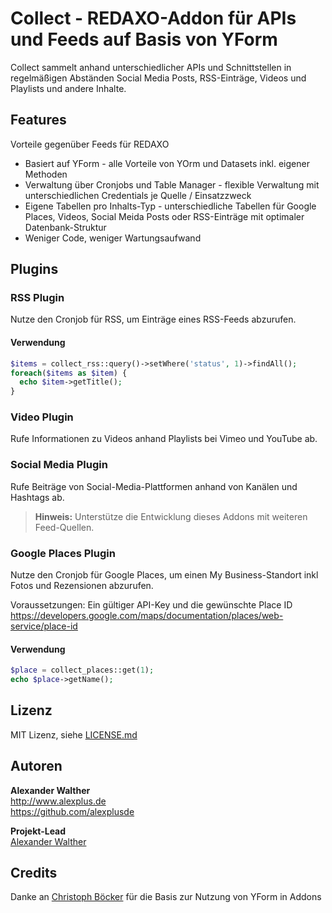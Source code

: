 # Collect - REDAXO-Addon für APIs und Feeds auf Basis von YForm

Collect sammelt anhand unterschiedlicher APIs und Schnittstellen in regelmäßigen Abständen Social Media Posts, RSS-Einträge, Videos und Playlists und andere Inhalte.

## Features

Vorteile gegenüber Feeds für REDAXO

* Basiert auf YForm - alle Vorteile von YOrm und Datasets inkl. eigener Methoden
* Verwaltung über Cronjobs und Table Manager - flexible Verwaltung mit unterschiedlichen Credentials je Quelle / Einsatzzweck
* Eigene Tabellen pro Inhalts-Typ - unterschiedliche Tabellen für Google Places, Videos, Social Meida Posts oder RSS-Einträge mit optimaler Datenbank-Struktur
* Weniger Code, weniger Wartungsaufwand

## Plugins

### RSS Plugin

Nutze den Cronjob für RSS, um Einträge eines RSS-Feeds abzurufen.

#### Verwendung
```php
$items = collect_rss::query()->setWhere('status', 1)->findAll();
foreach($items as $item) {
  echo $item->getTitle();
}
```

### Video Plugin

Rufe Informationen zu Videos anhand Playlists bei Vimeo und YouTube ab.

### Social Media Plugin

Rufe Beiträge von Social-Media-Plattformen anhand von Kanälen und Hashtags ab.

> **Hinweis:** Unterstütze die Entwicklung dieses Addons mit weiteren Feed-Quellen.

### Google Places Plugin

Nutze den Cronjob für Google Places, um einen My Business-Standort inkl Fotos und Rezensionen abzurufen.

Voraussetzungen: Ein gültiger API-Key und die gewünschte Place ID https://developers.google.com/maps/documentation/places/web-service/place-id

#### Verwendung
```php
$place = collect_places::get(1);
echo $place->getName();
```

## Lizenz

MIT Lizenz, siehe [LICENSE.md](https://github.com/alexplusde/collect/blob/master/LICENSE.md)  

## Autoren

**Alexander Walther**  
http://www.alexplus.de  
https://github.com/alexplusde  

**Projekt-Lead**  
[Alexander Walther](https://github.com/alexplusde)

## Credits

Danke an [Christoph Böcker](https://github.com/christophboecker) für die Basis zur Nutzung von YForm in Addons
